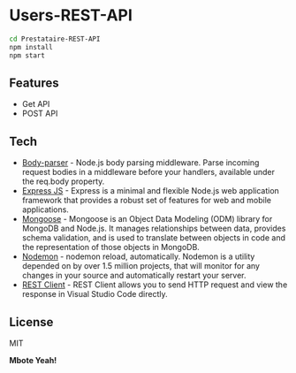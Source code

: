 # Users-REST-API

```sh
cd Prestataire-REST-API
npm install
npm start
```

## Features

- Get API
- POST API

## Tech

- [Body-parser](https://expressjs.com/en/resources/middleware/body-parser.html) - Node.js body parsing middleware. Parse incoming request bodies in a middleware before your handlers, available under the req.body property.
- [Express JS](https://expressjs.com/) - Express is a minimal and flexible Node.js web application framework that provides a robust set of features for web and mobile applications.
- [Mongoose](https://mongoosejs.com/docs/) - Mongoose is an Object Data Modeling (ODM) library for MongoDB and Node.js. It manages relationships between data, provides schema validation, and is used to translate between objects in code and the representation of those objects in MongoDB.
- [Nodemon](https://www.npmjs.com/package/nodemon) - nodemon reload, automatically. Nodemon is a utility depended on by over 1.5 million projects, that will monitor for any changes in your source and automatically restart your server.
- [REST Client](https://marketplace.visualstudio.com/items?itemName=humao.rest-client) - REST Client allows you to send HTTP request and view the response in Visual Studio Code directly.


## License

MIT

**Mbote Yeah!**
